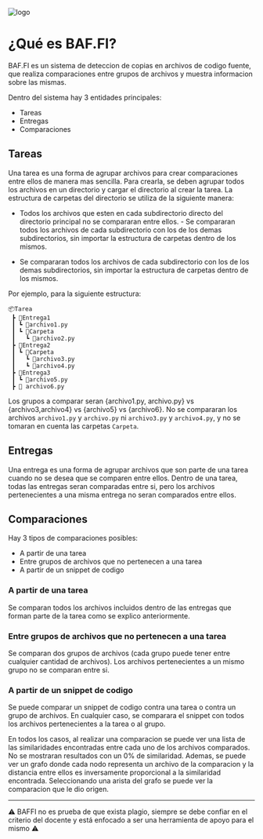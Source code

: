 ![logo](https://user-images.githubusercontent.com/15006935/126084461-ae0c626d-66b4-4d08-b699-e6dd1c2ccd51.png)


# ¿Qué es BAF.FI?

BAF.FI es un sistema de deteccion de copias en archivos de codigo fuente, que realiza comparaciones entre grupos de archivos y muestra informacion sobre las mismas.

Dentro del sistema hay 3 entidades principales:

- Tareas
- Entregas
- Comparaciones

## Tareas

Una tarea es una forma de agrupar archivos para crear comparaciones entre ellos de manera mas sencilla. Para crearla, se deben agrupar todos los archivos en un directorio y cargar el directorio al crear la tarea. La estructura de carpetas del directorio se utiliza de la siguiente manera:

- Todos los archivos que esten en cada subdirectorio directo del directorio principal no se compararan entre ellos. - Se compararan todos los archivos de cada subdirectorio con los de los demas subdirectorios, sin importar la estructura de carpetas dentro de los mismos.

- Se compararan todos los archivos de cada subdirectorio con los de los demas subdirectorios, sin importar la estructura de carpetas dentro de los mismos.

Por ejemplo, para la siguiente estructura:

```
📦Tarea
 ┣ 📂Entrega1
 ┃ ┗ 📜archivo1.py
 ┃ ┗ 📂Carpeta
 ┃   ┗ 📜archivo2.py
 ┣ 📂Entrega2
 ┃ ┗ 📂Carpeta
 ┃   ┗ 📜archivo3.py
 ┃   ┗ 📜archivo4.py
 ┣ 📂Entrega3
 ┃ ┗ 📜archivo5.py
 ┣ 📜 archivo6.py
```

Los grupos a comparar seran {archivo1.py, archivo.py} vs {archivo3,archivo4} vs {archivo5} vs {archivo6}. No se compararan los archivos `archivo1.py` y `archivo.py` ni `archivo3.py` y `archivo4.py`, y no se tomaran en cuenta las carpetas `Carpeta`.

## Entregas

Una entrega es una forma de agrupar archivos que son parte de una tarea cuando no se desea que se comparen entre ellos. Dentro de una tarea, todas las entregas seran comparadas entre si, pero los archivos pertenecientes a una misma entrega no seran comparados entre ellos.

## Comparaciones 

Hay 3 tipos de comparaciones posibles:

- A partir de una tarea
- Entre grupos de archivos que no pertenecen a una tarea
- A partir de un snippet de codigo

### A partir de una tarea

Se comparan todos los archivos incluidos dentro de las entregas que forman parte de la tarea como se explico anteriormente. 

### Entre grupos de archivos que no pertenecen a una tarea

Se comparan dos grupos de archivos (cada grupo puede tener entre cualquier cantidad de archivos). Los archivos pertenecientes a un mismo grupo no se comparan entre si.

### A partir de un snippet de codigo

Se puede comparar un snippet de codigo contra una tarea o contra un grupo de archivos. En cualquier caso, se comparara el snippet con todos los archivos pertenecientes a la tarea o al grupo. 

En todos los casos, al realizar una comparacion se puede ver una lista de las similaridades encontradas entre cada uno de los archivos comparados. No se mostraran resultados con un 0% de similaridad. Ademas, se puede ver un grafo donde cada nodo representa un archivo de la comparacion y la distancia entre ellos es inversamente proporcional a la similaridad encontrada. Seleccionando una arista del grafo se puede ver la comparacion que le dio origen.

----------

⚠️ BAFFI no es prueba de que exista plagio, siempre se debe confiar en el criterio del docente y está enfocado a ser una herramienta de apoyo para el mismo ⚠️